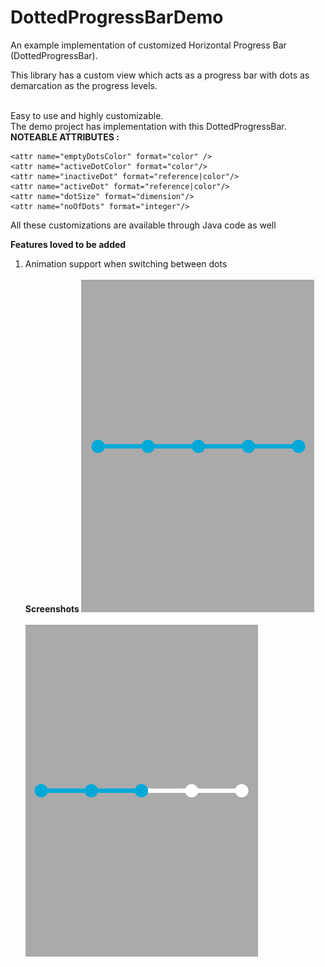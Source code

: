 # DottedProgressBarDemo

An example implementation of customized Horizontal Progress Bar (DottedProgressBar).

This library has a custom view which acts as a progress bar with dots as demarcation as the progress levels.

<br />
Easy to use and highly customizable.<br />
The demo project has implementation with this DottedProgressBar.

<br />
<b>NOTEABLE ATTRIBUTES : </b>

    <attr name="emptyDotsColor" format="color" />
    <attr name="activeDotColor" format="color"/>
    <attr name="inactiveDot" format="reference|color"/>
    <attr name="activeDot" format="reference|color"/>
    <attr name="dotSize" format="dimension"/>
    <attr name="noOfDots" format="integer"/>

All these customizations are available through Java code as well


<b>Features loved to be added</b>
1. Animation support when switching between dots
<br /><br />
<b>Screenshots</b><b/>
![Alt text](/screenshots/img1.png?raw=true)<br /><br />
![Alt text](/screenshots/img2.png?raw=true "Exception View")<br />